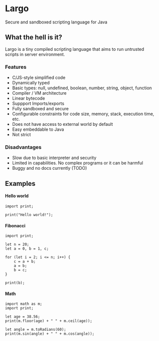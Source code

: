 # Largo 
Secure and sandboxed scripting language for Java

## What the hell is it?

Largo is a tiny compiled scripting language that aims to run untrusted scripts in server environment.

### Features
* C/JS-style simplified code
* Dynamically typed
* Basic types: null, undefined, boolean, number, string, object, function
* Compiler / VM architecture
* Linear bytecode
* Suppport Imports/exports
* Fully sandboxed and secure
* Configurable constraints for code size, memory, stack, execution time, etc.
* Does not have access to external world by default
* Easy embeddable to Java
* Not strict

### Disadvantages
* Slow due to basic interpreter and security
* Limited in capabilities. No complex programs or it can be harmful
* Buggy and no docs currently (TODO)

## Examples

#### Hello world
```
import print;

print("Hello world!");
```

#### Fibonacci 
```
import print;

let n = 20;
let a = 0, b = 1, c;

for (let i = 2; i <= n; i++) {
    c = a + b;
    a = b;
    b = c;
}

print(b);
```

#### Math
```
import math as m;
import print;

let age = 38.56;
print(m.floor(age) + " " + m.ceil(age));

let angle = m.toRadians(60);
print(m.sin(angle) + " " + m.cos(angle));
```
